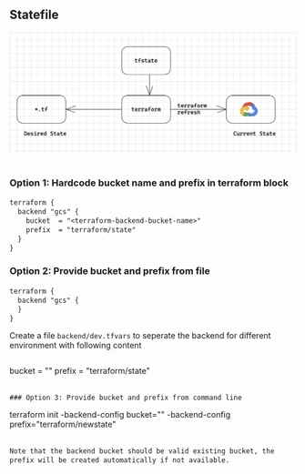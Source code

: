 ## Statefile

<img src="./images/tfstate.png" alt="Alt text" title="Statefile">
<br/>
<br/>


### Option 1: Hardcode bucket name and prefix in terraform block
```
terraform {
  backend "gcs" {
    bucket  = "<terraform-backend-bucket-name>"
    prefix  = "terraform/state"
  }
}
```

### Option 2: Provide bucket and prefix from file
```
terraform {
  backend "gcs" {
  }
}
```

Create a file `backend/dev.tfvars` to seperate the backend for different environment with following content
```
```
bucket  = "<terraform-backend-bucket-name>"
prefix  = "terraform/state"
```

### Option 3: Provide bucket and prefix from command line
```
terraform init -backend-config bucket="<terraform-backend-bucket-name>" -backend-config prefix="terraform/newstate"
```

Note that the backend bucket should be valid existing bucket, the prefix will be created automatically if not available.
